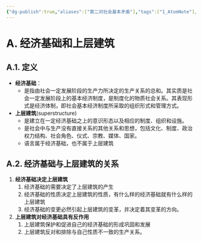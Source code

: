 ```yaml
---
{"dg-publish":true,"aliases":["第二对社会基本矛盾"],"tags":["1_AtomNote"],"number headings":"auto, first-level 1, max 6, A.1.","Created-Date":"2024-01-07 13:25:10","Modified-Date":"2024-04-18 11:53:16","permalink":"/A01_Lessons/Ad01_马原_马克思主义基本原理/经济基础和上层建筑/","dgPassFrontmatter":true}
---
```




# A. 经济基础和上层建筑

## A.1. 定义

- **经济基础**：
	- 是指由社会一定发展阶段的生产力所决定的生产关系的总和。其实质是社会一定发展阶段上的基本经济制度，是制度化的物质社会关系。其表现形式是经济体制，即社会基本经济制度所采取的组织形式和管理方式。
- **上层建筑**(superstructure)
	- 是建立在一定经济基础之上的意识形态以及相应的制度、组织和设施。
	- 是社会中与生产没有直接关系的其他关系和思想，包括文化、制度、政治权力结构、社会角色、仪式、宗教、媒体、国家。
	- 语言属于经济基础，也不属于上层建筑




## A.2. 经济基础与上层建筑的关系

1. **经济基础决定上层建筑**
	1. 经济基础的需要决定了上层建筑的产生
	2. 经济基础的性质决定上层建筑的性质，有什么样的经济基础就有什么样的上层建筑
	3. 经济基础的变更必然引起上层建筑的变革，并决定着其变革的方向。
2. **上层建筑对经济基础具有反作用**
	1. 上层建筑保护和促进自己的经济基础的形成巩固和发展
	2. 上层建筑反对和排除与自己性质不一致的生产关系。



